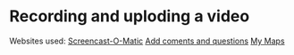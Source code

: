 
<h1> Recording and uploding a video </h1>



Websites used: <a href="https://screencast-o-matic.com/">Screencast-O-Matic</a>
<a href="https://h5p.org/">Add coments and questions</a>
<a href="https://www.google.co.uk/mymaps/">My Maps</a>


